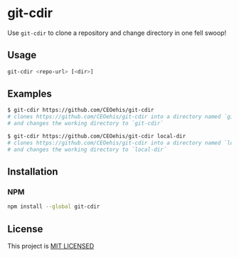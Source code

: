 # git-cdir

Use `git-cdir` to clone a repository and change directory in one fell swoop!

## Usage

```sh
git-cdir <repo-url> [<dir>]
```

## Examples

```sh
$ git-cdir https://github.com/CEOehis/git-cdir
# clones https://github.com/CEOehis/git-cdir into a directory named `git-cdir`
# and changes the working directory to `git-cdir`

$ git-cdir https://github.com/CEOehis/git-cdir local-dir
# clones https://github.com/CEOehis/git-cdir into a directory named `local-dir`
# and changes the working directory to `local-dir`
```

## Installation

### NPM

```sh
npm install --global git-cdir
```

## License

This project is [MIT LICENSED](/LICENSE)
